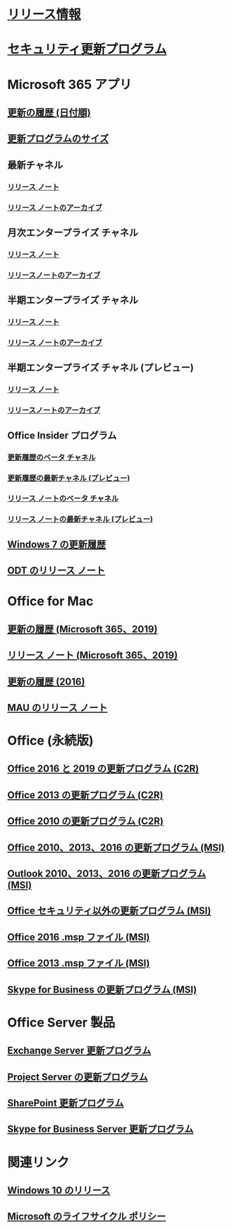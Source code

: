 # [リリース情報](release-notes-microsoft365-apps.md)
# [セキュリティ更新プログラム](microsoft365-apps-security-updates.md)
# Microsoft 365 アプリ
## [更新の履歴 (日付順)](update-history-microsoft365-apps-by-date.md)
## [更新プログラムのサイズ](download-sizes-microsoft365-apps-updates.md)

## 最新チャネル
### [リリース ノート](current-channel.md)
### [リリース ノートのアーカイブ](monthly-channel-archived.md)

## 月次エンタープライズ チャネル
### [リリース ノート](monthly-enterprise-channel.md)
### [リリースノートのアーカイブ](monthly-enterprise-channel-archived.md)

## 半期エンタープライズ チャネル
### [リリース ノート](semi-annual-enterprise-channel.md)
### [リリース ノートのアーカイブ](semi-annual-enterprise-channel-archived.md)



## 半期エンタープライズ チャネル (プレビュー)
### [リリース ノート](semi-annual-enterprise-channel-preview.md)
### [リリースノートのアーカイブ](semi-annual-enterprise-channel-preview-archived.md)



## Office Insider プログラム  
### [更新履歴のベータ チャネル](Update-history-beta-channel.md)
### [更新履歴の最新チャネル (プレビュー)](update-history-current-channel-preview.md)
### [リリース ノートのベータ チャネル](beta-channel.md)
### [リリース ノートの最新チャネル (プレビュー)](current-channel-preview.md)

## [Windows 7 の更新履歴](update-history-office-Win7.md)

## [ODT のリリース ノート](ODT-release-history.md)

# Office for Mac
## [更新の履歴 (Microsoft 365、2019)](update-history-office-for-mac.md)
## [リリース ノート (Microsoft 365、2019)](release-notes-office-for-mac.md)
## [更新の履歴 (2016)](release-notes-office-2016-mac.md)
## [MAU のリリース ノート](release-history-microsoft-autoupdate.md)

# Office (永続版)
## [Office 2016 と 2019 の更新プログラム (C2R)](update-history-office-2019.md)
## [Office 2013 の更新プログラム (C2R)](update-history-office-2013.md)
## [Office 2010 の更新プログラム (C2R)](update-history-office-2010-click-to-run.md)
## [Office 2010、2013、2016 の更新プログラム (MSI)](office-updates-msi.md)
## [Outlook 2010、2013、2016 の更新プログラム (MSI)](outlook-updates-msi.md)
## [Office セキュリティ以外の更新プログラム (MSI)](office-MSI-non-security-updates.md)
## [Office 2016 .msp ファイル (MSI)](msp-files-office-2016.md)
## [Office 2013 .msp ファイル (MSI)](msp-files-office-2013.md)
## [Skype for Business の更新プログラム (MSI)](/SkypeForBusiness/sfb-client-updates)

# Office Server 製品
## [Exchange Server 更新プログラム](/Exchange/new-features/build-numbers-and-release-dates)
## [Project Server の更新プログラム](project-server-updates.md)
## [SharePoint 更新プログラム](sharepoint-updates.md)
## [Skype for Business Server 更新プログラム](/SkypeForBusiness/sfb-server-updates)

# 関連リンク
## [Windows 10 のリリース](/windows/release-health/release-information)
## [Microsoft のライフサイクル ポリシー](https://support.microsoft.com/lifecycle)